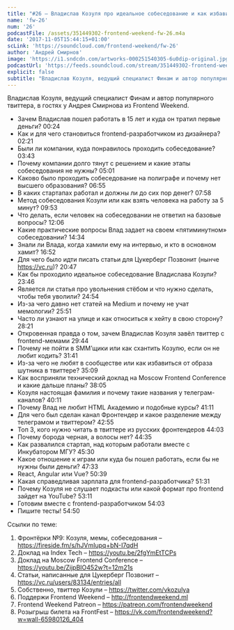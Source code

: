 ```yaml
---
title: "#26 – Владислав Козуля про идеальное собеседование и как избавиться от образа шутника в твиттере"
name: 'fw-26'
num: '26'
podcastFile: /assets/351449302-frontend-weekend-fw-26.m4a
date: '2017-11-05T15:44:15+01:00'
scLink: 'https://soundcloud.com/frontend-weekend/fw-26'
author: 'Андрей Смирнов'
image: 'https://i1.sndcdn.com/artworks-000251540305-6u0dip-original.jpg'
podcastUrl: 'https://feeds.soundcloud.com/stream/351449302-frontend-weekend-fw-26.m4a'
explicit: false
subtitle: "Владислав Козуля, ведущий специалист Финам и автор популярного твиттера, в гостях у Андрея Смирнова из Frontend Weekend."
---
```

Владислав Козуля, ведущий специалист Финам и автор популярного твиттера, в гостях у Андрея Смирнова из Frontend Weekend.

- Зачем Владислав пошел работать в 15 лет и куда он тратил первые деньги? <timecode>00:24</timecode>
- Как и для чего становиться frontend-разработчиком из дизайнера? <timecode>02:21</timecode>
- Были ли компании, куда понравилось проходить собеседование? <timecode>03:43</timecode>
- Почему компании долго тянут с решением и какие этапы собеседования не нужны? <timecode>05:01</timecode>
- Каково было проходить собеседование на полиграфе и почему нет высшего образования? <timecode>06:55</timecode>
- В каких стартапах работал и должны ли до сих пор денег? <timecode>07:58</timecode>
- Метод собеседования Козули или как взять человека на работу за 5 минут? <timecode>09:53</timecode>
- Что делать, если человек на собеседовании не ответил на базовые вопросы? <timecode>12:06</timecode>
- Какие практические вопросы Влад задает на своем «пятиминутном» собеседовании? <timecode>14:34</timecode>
- Знали ли Влада, когда хамили ему на интервью, и кто в основном хамит? <timecode>16:52</timecode>
- Для чего было идти писать статьи для Цукерберг Позвонит (нынче https://vc.ru)? <timecode>20:47</timecode>
- Как бы проходило идеальное собеседование Владислава Козули? <timecode>23:46</timecode>
- Является ли статья про увольнения стёбом и что нужно сделать, чтобы тебя уволили? <timecode>24:54</timecode>
- Из-за чего давно нет статей на Medium и почему не учат мемологии? <timecode>25:51</timecode>
- Часто ли узнают на улице и как относиться к хейту в свою сторону? <timecode>28:21</timecode>
- Откровенная правда о том, зачем Владислав Козуля завёл твиттер с frontend-мемами <timecode>29:44</timecode>
- Почему не пойти в SMM’щики или как схантить Козулю, если он не любит кодить? <timecode>31:41</timecode>
- Из-за чего не любят в сообществе или как избавиться от образа шутника в твиттере? <timecode>35:09</timecode>
- Как восприняли технический доклад на Moscow Frontend Conference и какие дальше планы? <timecode>38:05</timecode>
- Козуля настоящая фамилия и почему такие названия у телеграм-каналов? <timecode>40:11</timecode>
- Почему Влад не любит HTML Академию и подобные курсы? <timecode>41:11</timecode>
- Для чего был сделан канал Фронтендер и какое разделение между телеграмом и твиттером? <timecode>42:55</timecode>
- Топ 3, кого нужно читать в твиттере из русских фронтендеров <timecode>44:03</timecode>
- Почему борода черная, а волосы нет? <timecode>44:35</timecode>
- Как развалился стартап, над которым работали вместе с Инкубатором МГУ? <timecode>45:30</timecode>
- Какое отношение к играм или куда бы пошел работать, если бы не нужны были деньги? <timecode>47:33</timecode>
- React, Angular или Vue? <timecode>50:39</timecode>
- Какая справедливая зарплата для frontend-разработчика? <timecode>51:31</timecode>
- Почему Козуля не слушает подкасты или какой формат про frontend зайдет на YouTube? <timecode>53:11</timecode>
- Готовим вместе с frontend-разработчиком <timecode>54:03</timecode>
- Пишите тесты! <timecode>54:50</timecode>

Ссылки по теме:
1) Фронтёрки №9: Козуля, мемы, собеседования – https://fireside.fm/s/hJVmIupq+bN-I7qdH
2) Доклад на Index Tech – https://youtu.be/2fgYmEtTCPs
3) Доклад на Moscow Frontend Conference – https://youtu.be/ZijpBIO452w?t=12m21s
4) Статьи, написанные для Цукерберг Позвонит – https://vc.ru/users/83134/entries/all
5) Собственно, твиттер Козули – https://twitter.com/vkozulya
6) Поддержи Frontend Weekend – http://frontendweekend.ml
7) Frontend Weekend Patreon – https://patreon.com/frontendweekend
8) Розыгрыш билета на FrontFest – https://vk.com/frontendweekend?w=wall-65980126_404